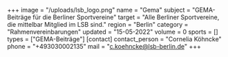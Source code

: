 +++
image = "/uploads/lsb_logo.png"
name = "Gema"
subject = "GEMA-Beiträge für die Berliner Sportvereine"
target = "Alle Berliner Sportvereine, die mittelbar Mitglied im LSB sind."
region = "Berlin"
category = "Rahmenvereinbarungen"
updated = "15-05-2022"
volume = 0
sports = []
types = ["GEMA-Beiträge"]
[contact]
contact_person = "Cornelia Köhncke"
phone = "+493030002135"
mail = "c.koehncke@lsb-berlin.de"
+++